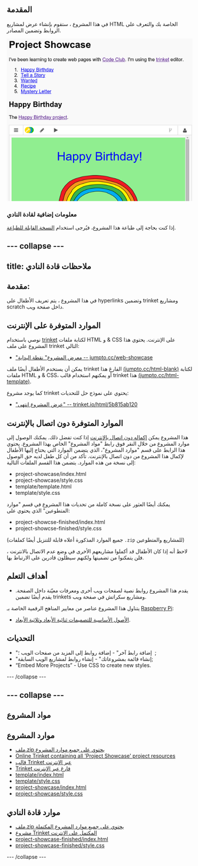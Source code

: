 ## المقدمة

في هذا المشروع ، ستقوم بإنشاء عرض لمشاريع HTML الخاصة بك والتعرف على الروابط وتضمين المصادر.

![لقطة شاشة](images/showcase-intro.png)

### معلومات إضافية لقادة النادي

إذا كنت بحاجة إلى طباعة هذا المشروع، فيُرجى استخدام [النسخة القابلة للطباعة](https://projects.raspberrypi.org/en/projects/project-showcase/print).

## \--- collapse \---

## title: ملاحظات قادة النادي

## مقدمة:

في هذا المشروع ، يتم تعريف الأطفال على hyperlinks وتضمين trinket ومشاريع scratch داخل صفحة ويب.

## الموارد المتوفرة على الإنترنت

نوصي باستخدام [trinket](https://trinket.io/) لكتابة ملفات HTML و & CSS على الإنترنت. يحتوي هذا المشروع على ملف trinket التالي:

* ["معرض المشروع" نقطة البداية -- jumpto.cc/web-showcase](http://jumpto.cc/web-showcase)

يمكن أن يستخدم الأطفال أيضًا ملف trinket الفارغ هذا [(jumpto.cc/html-blank)](http://jumpto.cc/html-blank) لكتابة ملفات HTML و & CSS، أو يمكنهم استخدام قالب trinket هذا [(jumpto.cc/html-template)](http://jumpto.cc/html-template).

كما يوجد مشروع trinket يحتوي على نموذج حل للتحديات:

* ["عرض المشروع انتهى" -- trinket.io/html/5b815ab120](https://trinket.io/html/5b815ab120)

## الموارد المتوفرة دون اتصال بالإنترنت

هذا المشروع يمكن [إكماله دون اتصال بالإنترنت](https://www.codeclubprojects.org/en-GB/resources/webdev-working-offline/) إذا كنت تفضل ذلك. يمكنك الوصول إلى موارد المشروع من خلال النقر فوق رابط "مواد المشروع" الخاص بهذا المشروع. يحتوي هذا الرابط على قسم "موارد المشروع"، الذي يتضمن الموارد التي يحتاج إليها الأطفال لإكمال هذا المشروع من دون اتصال بالإنترنت. تأكد من أن كل طفل لديه حق الوصول إلى نسخة من هذه الموارد. يتضمن هذا القسم الملفات التالية:

* project-showcase/index.html
* project-showcase/style.css
* template/template.html
* template/style.css

يمكنك أيضًا العثور على نسخة كاملة من تحديات هذا المشروع في قسم "موارد المتطوعين" الذي يحتوي على:

* project-showcse-finished/index.html
* project-showcse-finished/style.css

(جميع الموارد المذكورة أعلاه قابلة للتنزيل أيضًا كملفات `.zip` للمشاريع والمتطوعين)

لاحظ أنه إذا كان الأطفال قد أكملوا مشاريعهم الأخرى في وضع عدم الاتصال بالانترنت ، فلن يتمكنوا من تضمينها ولكنهم سيظلون قادرين على الارتباط بها.

## أهداف التعلم

* يقدم هذا المشروع روابط نصية لصفحات ويب أخرى ومعرفات معيّنة داخل الصفحة. يقدم أيضًا تضمين trinkets ومشاريع سكراتش في صفحة ويب. 

يتناول هذا المشروع عناصر من معايير المناهج الرقمية الخاصة بـ [Raspberry Pi](http://rpf.io/curriculum):

* [الأصول الأساسية للتصميمات ثنائية الأبعاد وثلاثية الأبعاد](https://www.raspberrypi.org/curriculum/design/creator).

## التحديات

* "إضافة رابط آخر" - إضافة روابط إلى المزيد من صفحات الويب ؛  ;
* "إنشاء قائمة بمشروعاتك" - إنشاء روابط لمشاريع الويب السابقة;
* “Embed More Projects” - Use CSS to create new styles.

\--- /collapse \---

## \--- collapse \---

## مواد المشروع

## موارد المشروع

* [ملف.zip يحتوي على جميع موارد المشروع](resources/showcase-project-resources.zip)
* [Online Trinket containing all 'Project Showcase' project resources](http://jumpto.cc/web-showcase)
* [قالب Trinket عبر الإنترنت](http://jumpto.cc/trinket-template)
* [Trinket فارغ عبر الإنترنت](http://jumpto.cc/trinket-blank)
* [template/index.html](resources/template-index.html)
* [template/style.css](resources/template-style.css)
* [project-showcase/index.html](resources/project-showcase-index.html)
* [project-showcase/style.css](resources/project-showcase-style.css)

## موارد قادة النادي

* [ملف.zip يحتوي على جميع موارد المشروع المكتملة](resources/showcase-volunteer-resources.zip)
* [مشروع Trinket المكتمل على الإنترنت](https://trinket.io/html/1d4d4c5ce1)
* [project-showcase-finished/index.html](resources/project-showcase-finished-index.html)
* [project-showcase-finished/style.css](resources/project-showcase-finished-style.css)

\--- /collapse \---